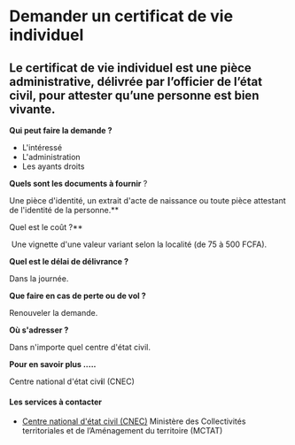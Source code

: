 # Demander un certificat de vie individuel

Le certificat de vie individuel est une pièce administrative, délivrée par l’officier de l’état civil, pour attester qu’une personne est bien vivante.
------------------------------------------------------------------------------------------------------------------------------------------------------

**Qui peut faire la demande ?**

*   L'intéressé
*   L'administration
*   Les ayants droits

**Quels sont les documents à fournir** ?  
  
Une pièce d'identité, un extrait d'acte de naissance ou toute pièce attestant de l'identité de la personne.**  
  
Quel est le coût ?**  

 Une vignette d'une valeur variant selon la localité (de 75 à 500 FCFA).

**Quel est le délai de délivrance ?**

Dans la journée.

**Que faire en cas de perte ou de vol ?**

Renouveler la demande.

**Où s'adresser ?**

Dans n'importe quel centre d'état civil.

**Pour en savoir plus .....**

Centre national d'état civ**i**l (CNEC)

#### Les services à contacter

*   [Centre national d'état civil (CNEC)](../../../services/centre-national-detat-civil-cnec.md) Ministère des Collectivités territoriales et de l’Aménagement du territoire (MCTAT)